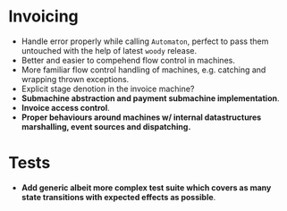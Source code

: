 # Invoicing

* Handle error properly while calling `Automaton`, perfect to pass them untouched with the help of latest `woody` release.
* Better and easier to compehend flow control in machines.
* More familiar flow control handling of machines, e.g. catching and wrapping thrown exceptions.
* Explicit stage denotion in the invoice machine?
* __Submachine abstraction and payment submachine implementation__.
* __Invoice access control__.
* __Proper behaviours around machines w/ internal datastructures marshalling, event sources and dispatching.__

# Tests

* __Add generic albeit more complex test suite which covers as many state transitions with expected effects as possible__.
